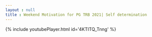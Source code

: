 ```yaml
---
layout : null
title : Weekend Motivation for PG TRB 2021| Self determination
---
```






{% include youtubePlayer.html id='4KTITQ_Tnng' %}
